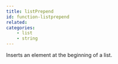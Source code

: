 ```yaml
---
title: listPrepend
id: function-listprepend
related:
categories:
    - list
    - string
---
```


Inserts an element at the beginning of a list.
